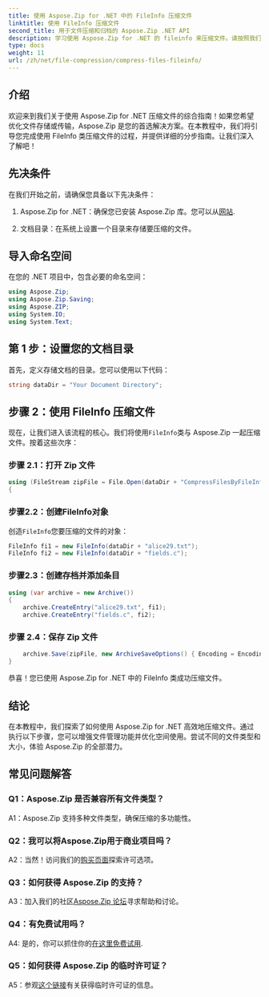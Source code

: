 ```yaml
---
title: 使用 Aspose.Zip for .NET 中的 FileInfo 压缩文件
linktitle: 使用 FileInfo 压缩文件
second_title: 用于文件压缩和归档的 Aspose.Zip .NET API
description: 学习使用 Aspose.Zip for .NET 的 fileinfo 来压缩文件。请按照我们的分步指南进行高效的文件管理。
type: docs
weight: 11
url: /zh/net/file-compression/compress-files-fileinfo/
---
```

## 介绍

欢迎来到我们关于使用 Aspose.Zip for .NET 压缩文件的综合指南！如果您希望优化文件存储或传输，Aspose.Zip 是您的首选解决方案。在本教程中，我们将引导您完成使用 FileInfo 类压缩文件的过程，并提供详细的分步指南。让我们深入了解吧！

## 先决条件

在我们开始之前，请确保您具备以下先决条件：

1.  Aspose.Zip for .NET：确保您已安装 Aspose.Zip 库。您可以从[网站](https://releases.aspose.com/zip/net/).

2. 文档目录：在系统上设置一个目录来存储要压缩的文件。

## 导入命名空间

在您的 .NET 项目中，包含必要的命名空间：

```csharp
using Aspose.Zip;
using Aspose.Zip.Saving;
using Aspose.ZIP;
using System.IO;
using System.Text;
```

## 第 1 步：设置您的文档目录

首先，定义存储文档的目录。您可以使用以下代码：

```csharp
string dataDir = "Your Document Directory";
```

## 步骤 2：使用 FileInfo 压缩文件

现在，让我们进入该流程的核心。我们将使用`FileInfo`类与 Aspose.Zip 一起压缩文件。按着这些次序：

### 步骤 2.1：打开 Zip 文件

```csharp
using (FileStream zipFile = File.Open(dataDir + "CompressFilesByFileInfo_out.zip", FileMode.Create))
{
```

### 步骤2.2：创建FileInfo对象

创造`FileInfo`您要压缩的文件的对象：

```csharp
FileInfo fi1 = new FileInfo(dataDir + "alice29.txt");
FileInfo fi2 = new FileInfo(dataDir + "fields.c");
```

### 步骤2.3：创建存档并添加条目

```csharp
using (var archive = new Archive())
{
    archive.CreateEntry("alice29.txt", fi1);
    archive.CreateEntry("fields.c", fi2);
```

### 步骤 2.4：保存 Zip 文件

```csharp
    archive.Save(zipFile, new ArchiveSaveOptions() { Encoding = Encoding.ASCII });
}
```

恭喜！您已使用 Aspose.Zip for .NET 中的 FileInfo 类成功压缩文件。

## 结论

在本教程中，我们探索了如何使用 Aspose.Zip for .NET 高效地压缩文件。通过执行以下步骤，您可以增强文件管理功能并优化空间使用。尝试不同的文件类型和大小，体验 Aspose.Zip 的全部潜力。

## 常见问题解答

### Q1：Aspose.Zip 是否兼容所有文件类型？

A1：Aspose.Zip 支持多种文件类型，确保压缩的多功能性。

### Q2：我可以将Aspose.Zip用于商业项目吗？

 A2：当然！访问我们的[购买页面](https://purchase.aspose.com/buy)探索许可选项。

### Q3：如何获得 Aspose.Zip 的支持？

 A3：加入我们的社区[Aspose.Zip 论坛](https://forum.aspose.com/c/zip/37)寻求帮助和讨论。

### Q4：有免费试用吗？

 A4: 是的，你可以抓住你的[在这里免费试用](https://releases.aspose.com/).

### Q5：如何获得 Aspose.Zip 的临时许可证？

 A5：参观[这个链接](https://purchase.aspose.com/temporary-license/)有关获得临时许可证的信息。